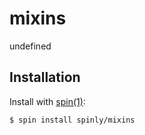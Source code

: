 
# mixins

  undefined

## Installation

  Install with [spin(1)](http://github.com/spinly/spin):

    $ spin install spinly/mixins

